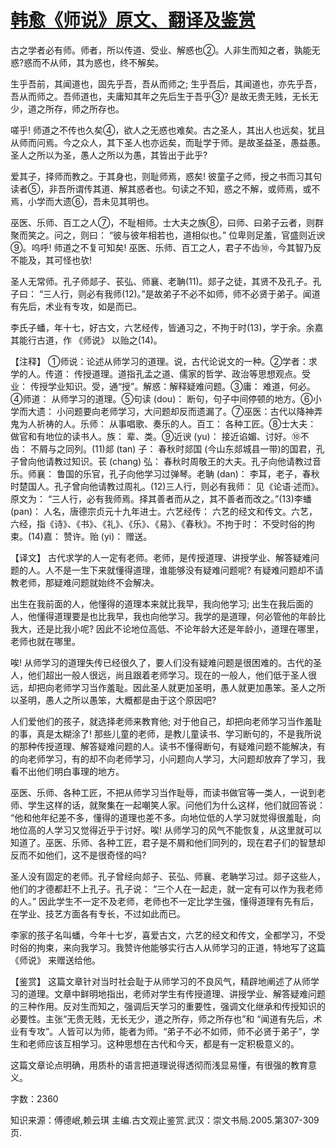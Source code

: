 # [韩愈《师说》原文、翻译及鉴赏](https://www.vrrw.net/wx/14099.html)

古之学者必有师。师者，所以传道、受业、解惑也②。人非生而知之者，孰能无惑?惑而不从师，其为惑也，终不解矣。

生乎吾前，其闻道也，固先乎吾，吾从而师之; 生乎吾后，其闻道也，亦先乎吾，吾从而师之。吾师道也，夫庸知其年之先后生于吾乎③? 是故无贵无贱，无长无少，道之所存，师之所存也。

嗟乎! 师道之不传也久矣④，欲人之无惑也难矣。古之圣人，其出人也远矣，犹且从师而问焉。今之众人，其下圣人也亦远矣，而耻学于师。是故圣益圣，愚益愚。圣人之所以为圣，愚人之所以为愚，其皆出于此乎?

爱其子，择师而教之。于其身也，则耻师焉，惑矣! 彼童子之师，授之书而习其句读者⑤，非吾所谓传其道、解其惑者也。句读之不知，惑之不解，或师焉，或不焉，小学而大遗⑥，吾未见其明也。

巫医、乐师、百工之人⑦，不耻相师。士大夫之族⑧，曰师、曰弟子云者，则群聚而笑之。问之，则曰： “彼与彼年相若也，道相似也。” 位卑则足羞，官盛则近谀⑨。呜呼! 师道之不复可知矣! 巫医、乐师、百工之人，君子不齿⑩，今其智乃反不能及，其可怪也欤!

圣人无常师。孔子师郯子、苌弘、师襄、老聃(11)。郯子之徒，其贤不及孔子。孔子曰： “三人行，则必有我师(12)。”是故弟子不必不如师，师不必贤于弟子。闻道有先后，术业有专攻，如是而已。

李氏子蟠，年十七，好古文，六艺经传，皆通习之，不拘于时(13)，学于余。余嘉其能行古道，作 《师说》 以贻之(14)。



【注释】 ①师说：论述从师学习的道理。说，古代论说文的一种。②学者：求学的人。传道： 传授道理。道指孔孟之道、儒家的哲学、政治等思想观点。受业： 传授学业知识。受，通“授”。解惑：解释疑难问题。③庸： 难道，何必。④师道： 从师学习的道理。⑤句读 (dou)： 断句，句子中间停顿的地方。⑥小学而大遗： 小问题要向老师学习，大问题却反而遗漏了。⑦巫医：古代以降神弄鬼为人祈祷的人。乐师： 从事唱歌、奏乐的人。百工： 各种工匠。⑧士大夫： 做官和有地位的读书人。族： 辈、类。⑨近谀 (yu)： 接近谄媚、讨好。⑩不齿： 不屑与之同列。(11)郯 (tan) 子： 春秋时郯国 (今山东郯城县一带)的国君，孔子曾向他请教过知识。苌 (chang) 弘： 春秋时周敬王的大夫。孔子向他请教过音乐。师襄： 鲁国的乐官，孔子向他学习过弹琴。老聃 (dan)： 李耳，老子，春秋时楚国人。孔子曾向他请教过周礼。(12)三人行，则必有我师： 见《论语·述而》。原文为： “三人行，必有我师焉。择其善者而从之，其不善者而改之。”(13)李蟠 (pan)： 人名，唐德宗贞元十九年进士。六艺经传： 六艺的经文和传文。六艺，六经，指《诗》、《书》、《礼》、《乐》、《易》、《春秋》。不拘于时： 不受时俗的拘束。(14)嘉： 赞许。贻 (yi)： 赠送。

【译文】 古代求学的人一定有老师。老师，是传授道理、讲授学业、解答疑难问题的人。人不是一生下来就懂得道理，谁能够没有疑难问题呢? 有疑难问题却不请教老师，那疑难问题就始终不会解决。

出生在我前面的人，他懂得的道理本来就比我早，我向他学习; 出生在我后面的人，他懂得道理要是也比我早，我也向他学习。我学的是道理，何必管他的年龄比我大，还是比我小呢? 因此不论地位高低、不论年龄大还是年龄小，道理在哪里，老师也就在哪里。

唉! 从师学习的道理失传已经很久了，要人们没有疑难问题是很困难的。古代的圣人，他们超出一般人很远，尚且跟着老师学习。现在的一般人，他们低于圣人很远，却把向老师学习当作羞耻。因此圣人就更加圣明，愚人就更加愚笨。圣人之所以圣明，愚人之所以愚笨，大概都是由于这个原因吧?

人们爱他们的孩子，就选择老师来教育他; 对于他自己，却把向老师学习当作羞耻的事，真是太糊涂了! 那些儿童的老师，是教儿童读书、学习断句的，不是我所说的那种传授道理、解答疑难问题的人。读书不懂得断句，有疑难问题不能解决，有的向老师学习，有的却不向老师学习，小问题向人学习，大问题却放弃了学习，我看不出他们明白事理的地方。

巫医、乐师、各种工匠，不把从师学习当作耻辱，而读书做官等一类人，一说到老师、学生这样的话，就聚集在一起嘲笑人家。问他们为什么这样，他们就回答说： “他和他年纪差不多，懂得的道理也差不多。向地位低的人学习就觉得很羞耻，向地位高的人学习又觉得近乎于讨好。唉! 从师学习的风气不能恢复，从这里就可以知道了。巫医、乐师、各种工匠，君子是不屑和他们同列的，现在君子们的智慧却反而不如他们，这不是很奇怪的吗?

圣人没有固定的老师。孔子曾经向郯子、苌弘、师襄、老聃学习过。郯子这些人，他们的才德都赶不上孔子。孔子说： “三个人在一起走，就一定有可以作为我老师的人。” 因此学生不一定不及老师，老师也不一定比学生强，懂得道理有先有后，在学业、技艺方面各有专长，不过如此而已。

李家的孩子名叫蟠，今年十七岁，喜爱古文，六艺的经文和传文，全都学习，不受时俗的拘束，来向我学习。我赞许他能够实行古人从师学习的正道，特地写了这篇 《师说》 来赠送给他。

【鉴赏】 这篇文章针对当时社会耻于从师学习的不良风气，精辟地阐述了从师学习的道理。文章中鲜明地指出，老师对学生有传授道理、讲授学业、解答疑难问题的三种作用。反对生而知之，强调后天学习的重要性，强调文化继承和传授知识的必要性。主张“无贵无贱，无长无少，道之所存，师之所存也”和 “闻道有先后，术业有专攻”。人皆可以为师，能者为师。“弟子不必不如师，师不必贤于弟子”，学生和老师应该互相学习。这种思想在古代和今天，都是有一定积极意义的。

这篇文章论点明确，用质朴的语言把道理说得透彻而浅显易懂，有很强的教育意义。

字数：2360

知识来源：傅德岷,赖云琪 主编.古文观止鉴赏.武汉：崇文书局.2005.第307-309页.

